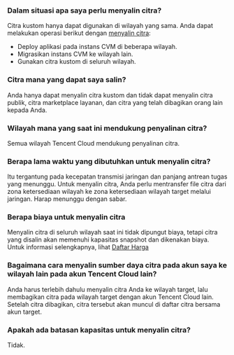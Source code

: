 ### Dalam situasi apa saya perlu menyalin citra?
Citra kustom hanya dapat digunakan di wilayah yang sama. Anda dapat melakukan operasi berikut dengan [menyalin citra](https://intl.cloud.tencent.com/document/product/213/4943): 
- Deploy aplikasi pada instans CVM di beberapa wilayah.
- Migrasikan instans CVM ke wilayah lain.
- Gunakan citra kustom di seluruh wilayah.

### Citra mana yang dapat saya salin?
Anda hanya dapat menyalin citra kustom dan tidak dapat menyalin citra publik, citra marketplace layanan, dan citra yang telah dibagikan orang lain kepada Anda.

### Wilayah mana yang saat ini mendukung penyalinan citra?
Semua wilayah Tencent Cloud mendukung penyalinan citra.

### Berapa lama waktu yang dibutuhkan untuk menyalin citra?
Itu tergantung pada kecepatan transmisi jaringan dan panjang antrean tugas yang menunggu. Untuk menyalin citra, Anda perlu mentransfer file citra dari zona ketersediaan wilayah ke zona ketersediaan wilayah target melalui jaringan. Harap menunggu dengan sabar.

### Berapa biaya untuk menyalin citra
Menyalin citra di seluruh wilayah saat ini tidak dipungut biaya, tetapi citra yang disalin akan memenuhi kapasitas snapshot dan dikenakan biaya. Untuk informasi selengkapnya, lihat [Daftar Harga](https://intl.cloud.tencent.com/document/product/362/2413)

### Bagaimana cara menyalin sumber daya citra pada akun saya ke wilayah lain pada akun Tencent Cloud lain?
Anda harus terlebih dahulu menyalin citra Anda ke wilayah target, lalu membagikan citra pada wilayah target dengan akun Tencent Cloud lain. Setelah citra dibagikan, citra tersebut akan muncul di daftar citra bersama akun target.

### Apakah ada batasan kapasitas untuk menyalin citra?
Tidak.

